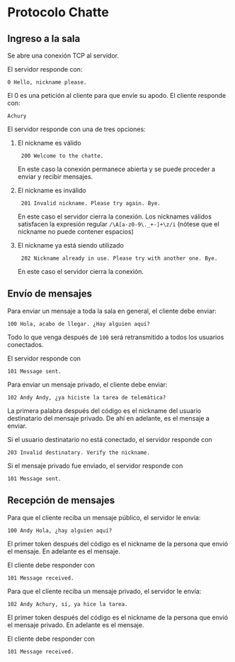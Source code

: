 Protocolo Chatte
=================

Ingreso a la sala
-----------------

Se abre una conexión TCP al servidor.

El servidor responde con:

    0 Hello, nickname please.

El 0 es una petición al cliente para que envíe su apodo. El cliente responde con:

    Achury

El servidor responde con una de tres opciones:

1. El nickname es válido

        200 Welcome to the chatte.

    En este caso la conexión permanece abierta y se puede proceder a enviar y recibir mensajes.

2. El nickname es inválido

        201 Invalid nickname. Please try again. Bye.

    En este caso el servidor cierra la conexión. Los nicknames válidos satisfacen la expresión regular `/\A[a-z0-9\._+-]+\z/i` (nótese que el nickname no puede contener espacios)

3. El nickname ya está siendo utilizado

        202 Nickname already in use. Please try with another one. Bye.

    En este caso el servidor cierra la conexión.


Envío de mensajes
-----------------------------

Para enviar un mensaje a toda la sala en general, el cliente debe enviar:

    100 Hola, acabo de llegar. ¿Hay alguien aquí?

Todo lo que venga después de `100` será retransmitido a todos los usuarios conectados.

El servidor responde con

    101 Message sent.

Para enviar un mensaje privado, el cliente debe enviar:

    102 Andy Andy, ¿ya hiciste la tarea de telemática?
    
La primera palabra después del código es el nickname del usuario destinatario del mensaje privado. De ahí en adelante,
es el mensaje a enviar.

Si el usuario destinatario no está conectado, el servidor responde con

    203 Invalid destinatary. Verify the nickname.
    

Si el mensaje privado fue enviado, el servidor responde con

    101 Message sent.
    

Recepción de mensajes
---------------------

Para que el cliente reciba un mensaje público, el servidor le envía:

    100 Andy Hola, ¿hay alguien aquí?
    
El primer token después del código es el nickname de la persona que envió el mensaje. En adelante es el mensaje.

El cliente debe responder con

    101 Message received.
    
Para que el cliente reciba un mensaje privado, el servidor le envía:

    102 Andy Achury, sí, ya hice la tarea.
    
El primer token después del código es el nickname de la persona que envió el mensaje privado. En adelante es el mensaje.

El cliente debe responder con

    101 Message received.